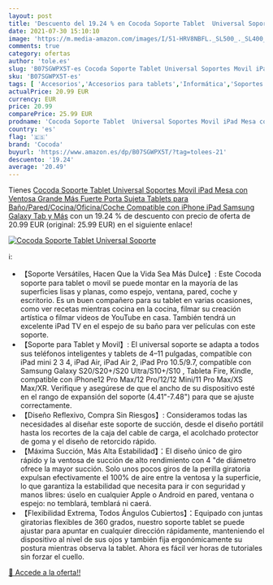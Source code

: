 ```yaml
---
layout: post
title: 'Descuento del 19.24 % en Cocoda Soporte Tablet  Universal Soporte'
date: 2021-07-30 15:10:10
image: 'https://m.media-amazon.com/images/I/51-HRV8NBFL._SL500_._SL400_.jpg'
comments: true
category: ofertas
author: 'tole.es'
slug: 'B07SGWPX5T-es Cocoda Soporte Tablet Universal Soportes Movil iPad Mesa...'
sku: 'B07SGWPX5T-es'
tags: [ 'Accesorios','Accesorios para tablets','Informática','Soportes para tablets','cocoda','ipad','iphone', ]
actualPrice: 20.99 EUR
currency: EUR
price: 20.99
comparePrice: 25.99 EUR
prodname: 'Cocoda Soporte Tablet  Universal Soportes Movil iPad Mesa con Ventosa Grande Más Fuerte  Porta Sujeta Tablets para Baño/Pared/Cocina/Oficina/Coche  Compatible con iPhone iPad Samsung Galaxy Tab y Más'
country: 'es'
flag: '🇪🇸'
brand: 'Cocoda'
buyurl: 'https://www.amazon.es/dp/B07SGWPX5T/?tag=tolees-21'
descuento: '19.24'
average: '20.49'
---
```


Tienes [Cocoda Soporte Tablet  Universal Soportes Movil iPad Mesa con Ventosa Grande Más Fuerte  Porta Sujeta Tablets para Baño/Pared/Cocina/Oficina/Coche  Compatible con iPhone iPad Samsung Galaxy Tab y Más](https://www.amazon.es/dp/B07SGWPX5T/?tag=tolees-21) con un 19.24 % de descuento con precio de oferta de 20.99 EUR (original: 25.99 EUR) en el siguiente enlace!

[![Cocoda Soporte Tablet  Universal Soporte](https://m.media-amazon.com/images/I/51-HRV8NBFL._SL500_._SL400_.jpg)](https://www.amazon.es/dp/B07SGWPX5T/?tag=tolees-21)

ℹ️:

- 【Soporte Versátiles, Hacen Que la Vida Sea Más Dulce】: Este Cocoda soporte para tablet o movil se puede montar en la mayoría de las superficies lisas y planas, como espejo, ventana, pared, coche y escritorio. Es un buen compañero para su tablet en varias ocasiones, como ver recetas mientras cocina en la cocina, filmar su creación artística o filmar videos de YouTube en casa. También tendrá un excelente iPad TV en el espejo de su baño para ver películas con este soporte.
- 【Soporte para Tablet y Movil】: El universal soporte se adapta a todos sus teléfonos inteligentes y tablets de 4–11 pulgadas, compatible con iPad mini 2 3 4, iPad Air, iPad Air 2, iPad Pro 10.5/9.7, compatible con Samsung Galaxy S20/S20+/S20 Ultra/S10+/S10 , Tableta Fire, Kindle, compatible con iPhone12 Pro Max/12 Pro/12/12 Mini/11 Pro Max/XS Max/XR. Verifique y asegúrese de que el ancho de su dispositivo esté en el rango de expansión del soporte (4.41"-7.48") para que se ajuste correctamente.
- 【Diseño Reflexivo, Compra Sin Riesgos】: Consideramos todas las necesidades al diseñar este soporte de succión, desde el diseño portátil hasta los recortes de la caja del cable de carga, el acolchado protector de goma y el diseño de retorcido rápido.
- 【Máxima Succión, Más Alta Estabilidad】：El diseño único de giro rápido y la ventosa de succión de alto rendimiento con 4 "de diámetro ofrece la mayor succión. Solo unos pocos giros de la perilla giratoria expulsan efectivamente el 100% de aire entre la ventosa y la superficie, lo que garantiza la estabilidad que necesita para ir con seguridad y manos libres: úselo en cualquier Apple o Android en pared, ventana o espejo: no temblará, temblará ni caerá.
- 【Flexibilidad Extrema, Todos Ángulos Cubiertos】：Equipado con juntas giratorias flexibles de 360 grados, nuestro soporte tablet se puede ajustar para apuntar en cualquier dirección rápidamente, manteniendo el dispositivo al nivel de sus ojos y también fija ergonómicamente su postura mientras observa la tablet. Ahora es fácil ver horas de tutoriales sin forzar el cuello.

[🛒 Accede a la oferta!!](https://www.amazon.es/dp/B07SGWPX5T/?tag=tolees-21)
